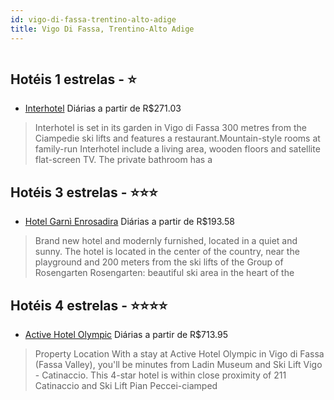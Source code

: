 ```yaml
---
id: vigo-di-fassa-trentino-alto-adige
title: Vigo Di Fassa, Trentino-Alto Adige
---
```


<center><img src="https://assets.cosmos-data.com/55/3cd59726783171df73e0ae44651402be/1871394.jpg" alt="" /></center>


## Hotéis 1 estrelas - ⭐️

-    [Interhotel](https://www.hurb.com/hoteis/vigo-di-fassa/interhotel-JNP-JP487160?cmp=18055) Diárias a partir de R$271.03
   > Interhotel is set in its garden in Vigo di Fassa 300 metres from the Ciampedie ski lifts and features a restaurant.Mountain-style rooms at family-run Interhotel include a living area, wooden floors and satellite flat-screen TV. The private bathroom has a 

## Hotéis 3 estrelas - ⭐️⭐️⭐️

-    [Hotel Garnì Enrosadira](https://www.hurb.com/hoteis/vigo-di-fassa/hotel-garni-enrosadira-JNP-JP826755?cmp=18055) Diárias a partir de R$193.58
   > Brand new hotel and modernly furnished, located in a quiet and sunny. The hotel is located in the center of the country, near the playground and 200 meters from the ski lifts of the Group of Rosengarten Rosengarten: beautiful ski area in the heart of the 

## Hotéis 4 estrelas - ⭐️⭐️⭐️⭐️

-    [Active Hotel Olympic](https://www.hurb.com/hoteis/vigo-di-fassa/active-hotel-olympic-JNP-JP374332?cmp=18055) Diárias a partir de R$713.95
   > Property Location With a stay at Active Hotel Olympic in Vigo di Fassa (Fassa Valley), you&apos;ll be minutes from Ladin Museum and Ski Lift Vigo - Catinaccio.  This 4-star hotel is within close proximity of 211 Catinaccio and Ski Lift Pian Peccei-ciamped
